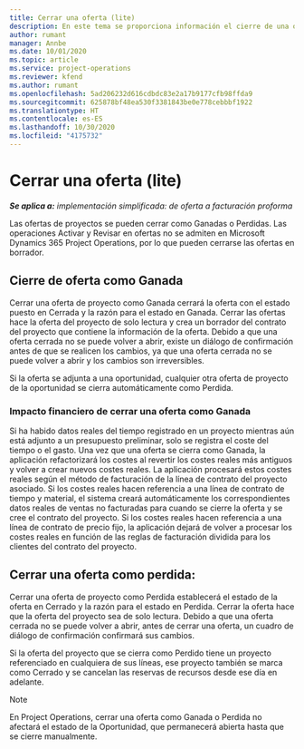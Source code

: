 ```yaml
---
title: Cerrar una oferta (lite)
description: En este tema se proporciona información el cierre de una oferta en Project Operations.
author: rumant
manager: Annbe
ms.date: 10/01/2020
ms.topic: article
ms.service: project-operations
ms.reviewer: kfend
ms.author: rumant
ms.openlocfilehash: 5ad206232d616cdbdc83e2a17b9177cfb98ffda9
ms.sourcegitcommit: 625878bf48ea530f3381843be0e778cebbbf1922
ms.translationtype: HT
ms.contentlocale: es-ES
ms.lasthandoff: 10/30/2020
ms.locfileid: "4175732"
---
```

# <a name="close-a-quote---lite"></a>Cerrar una oferta (lite)

_**Se aplica a:** implementación simplificada: de oferta a facturación proforma_

Las ofertas de proyectos se pueden cerrar como Ganadas o Perdidas. Las operaciones Activar y Revisar en ofertas no se admiten en Microsoft Dynamics 365 Project Operations, por lo que pueden cerrarse las ofertas en borrador.

## <a name="close-a-quote-as-won"></a>Cierre de oferta como Ganada

Cerrar una oferta de proyecto como Ganada cerrará la oferta con el estado puesto en Cerrada y la razón para el estado en Ganada. Cerrar las ofertas hace la oferta del proyecto de solo lectura y crea un borrador del contrato del proyecto que contiene la información de la oferta. Debido a que una oferta cerrada no se puede volver a abrir, existe un diálogo de confirmación antes de que se realicen los cambios, ya que una oferta cerrada no se puede volver a abrir y los cambios son irreversibles.

Si la oferta se adjunta a una oportunidad, cualquier otra oferta de proyecto de la oportunidad se cierra automáticamente como Perdida.

### <a name="financial-impact-of-closing-a-quote-as-won"></a>Impacto financiero de cerrar una oferta como Ganada

Si ha habido datos reales del tiempo registrado en un proyecto mientras aún está adjunto a un presupuesto preliminar, solo se registra el coste del tiempo o el gasto. Una vez que una oferta se cierra como Ganada, la aplicación refactorizará los costes al revertir los costes reales más antiguos y volver a crear nuevos costes reales. La aplicación procesará estos costes reales según el método de facturación de la línea de contrato del proyecto asociado. Si los costes reales hacen referencia a una línea de contrato de tiempo y material, el sistema creará automáticamente los correspondientes datos reales de ventas no facturadas para cuando se cierre la oferta y se cree el contrato del proyecto. Si los costes reales hacen referencia a una línea de contrato de precio fijo, la aplicación dejará de volver a procesar los costes reales en función de las reglas de facturación dividida para los clientes del contrato del proyecto.

## <a name="closing-a-quote-as-lost"></a>Cerrar una oferta como perdida:

Cerrar una oferta de proyecto como Perdida establecerá el estado de la oferta en Cerrado y la razón para el estado en Perdida. Cerrar la oferta hace que la oferta del proyecto sea de solo lectura. Debido a que una oferta cerrada no se puede volver a abrir, antes de cerrar una oferta, un cuadro de diálogo de confirmación confirmará sus cambios.

Si la oferta del proyecto que se cierra como Perdido tiene un proyecto referenciado en cualquiera de sus líneas, ese proyecto también se marca como Cerrado y se cancelan las reservas de recursos desde ese día en adelante.

> [!NOTE]
> En Project Operations, cerrar una oferta como Ganada o Perdida no afectará el estado de la Oportunidad, que permanecerá abierta hasta que se cierre manualmente.
